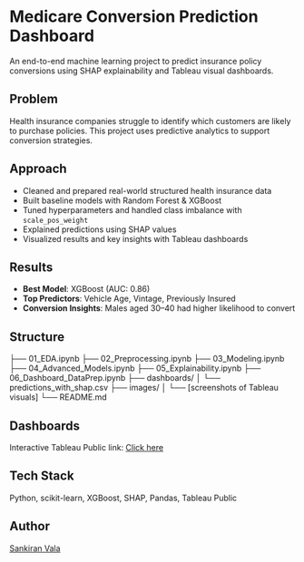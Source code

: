 # Medicare Conversion Prediction Dashboard

An end-to-end machine learning project to predict insurance policy conversions using SHAP explainability and Tableau visual dashboards.

## Problem

Health insurance companies struggle to identify which customers are likely to purchase policies. This project uses predictive analytics to support conversion strategies.

## Approach

- Cleaned and prepared real-world structured health insurance data
- Built baseline models with Random Forest & XGBoost
- Tuned hyperparameters and handled class imbalance with `scale_pos_weight`
- Explained predictions using SHAP values
- Visualized results and key insights with Tableau dashboards

## Results

- **Best Model**: XGBoost (AUC: 0.86)
- **Top Predictors**: Vehicle Age, Vintage, Previously Insured
- **Conversion Insights**: Males aged 30–40 had higher likelihood to convert

## Structure
├── 01_EDA.ipynb
├── 02_Preprocessing.ipynb
├── 03_Modeling.ipynb
├── 04_Advanced_Models.ipynb
├── 05_Explainability.ipynb
├── 06_Dashboard_DataPrep.ipynb
├── dashboards/
│ └── predictions_with_shap.csv
├── images/
│ └── [screenshots of Tableau visuals]
└── README.md

## Dashboards

Interactive Tableau Public link: [Click here](https://public.tableau.com/views/MedicareConversionPredictionDashboard/MedicareConversionDashboardPredictionInsightswithSHAPSegments?:language=en-GB&publish=yes&:sid=&:redirect=auth&:display_count=n&:origin=viz_share_link)

## Tech Stack

Python, scikit-learn, XGBoost, SHAP, Pandas, Tableau Public

## Author

[Sankiran Vala](https://github.com/SankiranV)
